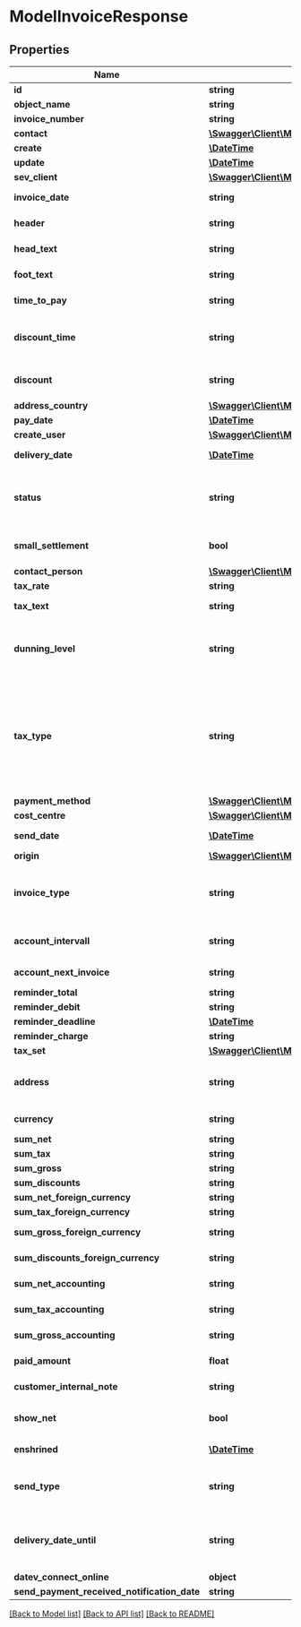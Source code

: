 # ModelInvoiceResponse

## Properties
Name | Type | Description | Notes
------------ | ------------- | ------------- | -------------
**id** | **string** | The invoice id | [optional] 
**object_name** | **string** | The invoice object name | [optional] 
**invoice_number** | **string** | The invoice number | [optional] 
**contact** | [**\Swagger\Client\Model\ModelInvoiceResponseContact**](ModelInvoiceResponseContact.md) |  | [optional] 
**create** | [**\DateTime**](\DateTime.md) | Date of invoice creation | [optional] 
**update** | [**\DateTime**](\DateTime.md) | Date of last invoice update | [optional] 
**sev_client** | [**\Swagger\Client\Model\ModelContactCustomFieldSettingResponseSevClient**](ModelContactCustomFieldSettingResponseSevClient.md) |  | [optional] 
**invoice_date** | **string** | Needs to be provided as timestamp or dd.mm.yyyy | [optional] 
**header** | **string** | Normally consist of prefix plus the invoice number | [optional] 
**head_text** | **string** | Certain html tags can be used here to format your text | [optional] 
**foot_text** | **string** | Certain html tags can be used here to format your text | [optional] 
**time_to_pay** | **string** | The time the customer has to pay the invoice in days | [optional] 
**discount_time** | **string** | If a value other than zero is used for the discount attribute,      you need to specify the amount of days for which the discount is granted. | [optional] 
**discount** | **string** | If you want to give a discount, define the percentage here. Otherwise provide zero as value | [optional] 
**address_country** | [**\Swagger\Client\Model\ModelInvoiceResponseAddressCountry**](ModelInvoiceResponseAddressCountry.md) |  | [optional] 
**pay_date** | [**\DateTime**](\DateTime.md) | Needs to be timestamp or dd.mm.yyyy | [optional] 
**create_user** | [**\Swagger\Client\Model\ModelInvoiceResponseCreateUser**](ModelInvoiceResponseCreateUser.md) |  | [optional] 
**delivery_date** | [**\DateTime**](\DateTime.md) | Timestamp. This can also be a date range if you also use the attribute deliveryDateUntil | [optional] 
**status** | **string** | Please have a look in our       &lt;a href&#x3D;&#x27;https://api.sevdesk.de/#section/Types-and-status-of-invoices&#x27;&gt;Types and status of invoices&lt;/a&gt;       to see what the different status codes mean | [optional] 
**small_settlement** | **bool** | Defines if the client uses the small settlement scheme.      If yes, the invoice must not contain any vat | [optional] 
**contact_person** | [**\Swagger\Client\Model\ModelInvoiceResponseContactPerson**](ModelInvoiceResponseContactPerson.md) |  | [optional] 
**tax_rate** | **string** | Is overwritten by invoice position tax rates | [optional] 
**tax_text** | **string** | A common tax text would be &#x27;Umsatzsteuer 19%&#x27; | [optional] 
**dunning_level** | **string** | Defines how many reminders have already been sent for the invoice.      Starts with 1 (Payment reminder) and should be incremented by one every time another reminder is sent. | [optional] 
**tax_type** | **string** | Tax type of the invoice. There are four tax types: 1. default - Umsatzsteuer ausweisen 2. eu - Steuerfreie innergemeinschaftliche Lieferung (Europäische Union) 3. noteu - Steuerschuldnerschaft des Leistungsempfängers (außerhalb EU, z. B. Schweiz) 4. custom - Using custom tax set 5. ss - Not subject to VAT according to §19 1 UStG Tax rates are heavily connected to the tax type used. | [optional] 
**payment_method** | [**\Swagger\Client\Model\ModelInvoiceResponsePaymentMethod**](ModelInvoiceResponsePaymentMethod.md) |  | [optional] 
**cost_centre** | [**\Swagger\Client\Model\ModelInvoiceResponseCostCentre**](ModelInvoiceResponseCostCentre.md) |  | [optional] 
**send_date** | [**\DateTime**](\DateTime.md) | The date the invoice was sent to the customer | [optional] 
**origin** | [**\Swagger\Client\Model\ModelInvoiceResponseOrigin**](ModelInvoiceResponseOrigin.md) |  | [optional] 
**invoice_type** | **string** | Type of the invoice. For more information on the different types, check       &lt;a href&#x3D;&#x27;https://api.sevdesk.de/#section/Types-and-status-of-invoices&#x27;&gt;this&lt;/a&gt; section | [optional] 
**account_intervall** | **string** | The interval in which recurring invoices are due as ISO-8601 duration.&lt;br&gt;       Necessary attribute for all recurring invoices. | [optional] 
**account_next_invoice** | **string** | Timestamp when the next invoice will be generated by this recurring invoice. | [optional] 
**reminder_total** | **string** | Total reminder amount | [optional] 
**reminder_debit** | **string** | Debit of the reminder | [optional] 
**reminder_deadline** | [**\DateTime**](\DateTime.md) | Deadline of the reminder as timestamp | [optional] 
**reminder_charge** | **string** | The additional reminder charge | [optional] 
**tax_set** | [**\Swagger\Client\Model\ModelInvoiceResponseTaxSet**](ModelInvoiceResponseTaxSet.md) |  | [optional] 
**address** | **string** | Complete address of the recipient including name, street, city, zip and country.       * Line breaks can be used and will be displayed on the invoice pdf. | [optional] 
**currency** | **string** | Currency used in the invoice. Needs to be currency code according to ISO-4217 | [optional] 
**sum_net** | **string** | Net sum of the invoice | [optional] 
**sum_tax** | **string** | Tax sum of the invoice | [optional] 
**sum_gross** | **string** | Gross sum of the invoice | [optional] 
**sum_discounts** | **string** | Sum of all discounts in the invoice | [optional] 
**sum_net_foreign_currency** | **string** | Net sum of the invoice in the foreign currency | [optional] 
**sum_tax_foreign_currency** | **string** | Tax sum of the invoice in the foreign currency | [optional] 
**sum_gross_foreign_currency** | **string** | Gross sum of the invoice in the foreign currency | [optional] 
**sum_discounts_foreign_currency** | **string** | Discounts sum of the invoice in the foreign currency | [optional] 
**sum_net_accounting** | **string** | Net accounting sum of the invoice. Is usually the same as sumNet | [optional] 
**sum_tax_accounting** | **string** | Tax accounting sum of the invoice. Is usually the same as sumTax | [optional] 
**sum_gross_accounting** | **string** | Gross accounting sum of the invoice. Is usually the same as sumGross | [optional] 
**paid_amount** | **float** | Amount which has already been paid for this invoice by the customer | [optional] 
**customer_internal_note** | **string** | Internal note of the customer. Contains data entered into field &#x27;Referenz/Bestellnummer&#x27; | [optional] 
**show_net** | **bool** | If true, the net amount of each position will be shown on the invoice. Otherwise gross amount | [optional] 
**enshrined** | [**\DateTime**](\DateTime.md) | Defines if and when invoice was enshrined. Enshrined invoices can not be manipulated. | [optional] 
**send_type** | **string** | Type which was used to send the invoice. IMPORTANT: Please refer to the invoice section of the       *     API-Overview to understand how this attribute can be used before using it! | [optional] 
**delivery_date_until** | **string** | If the delivery date should be a time range, another timestamp can be provided in this attribute       * to define a range from timestamp used in deliveryDate attribute to the timestamp used here. | [optional] 
**datev_connect_online** | **object** | Internal attribute | [optional] 
**send_payment_received_notification_date** | **string** | Internal attribute | [optional] 

[[Back to Model list]](../../README.md#documentation-for-models) [[Back to API list]](../../README.md#documentation-for-api-endpoints) [[Back to README]](../../README.md)

